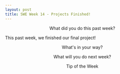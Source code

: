 ```yaml
---
layout: post
title: SWE Week 14 - Projects Finished!
---
```


<p align="center"> What did you do this past week? </p>
This past week, we finished our final project!

<p align="center"> What's in your way? </p>

<p align="center"> What will you do next week? </p>

<p align="center"> Tip of the Week </p>
